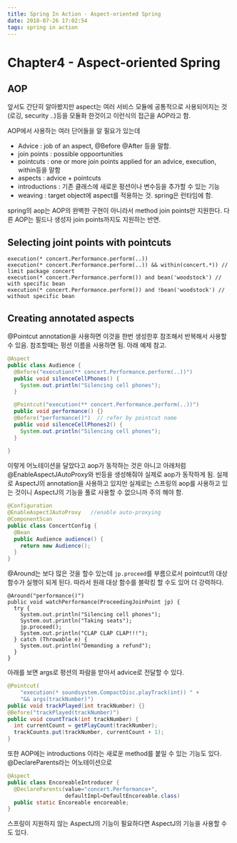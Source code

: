 ```yaml
---
title: Spring In Action - Aspect-oriented Spring
date: 2018-07-26 17:02:54
tags: spring in action
---
```


# Chapter4 - Aspect-oriented Spring

## AOP

앞서도 간단히 알아봤지만 aspect는 여러 서비스 모듈에 공통적으로 사용되어지는 것(로깅, security ..)등을 모듈화 한것이고 이런식의 접근을 AOP라고 함.

AOP에서 사용하는 여러 단어들을 알 필요가 있는데

- Advice : job of an aspect, @Before @After 등을 말함.
- join points : possible oppoortunities 
- pointcuts : one or more join points applied for an advice, execution, within등을 말함
- aspects : advice + pointcuts
- introductions : 기존 클래스에 새로운 펑션이나 변수등을 추가할 수 있는 기능
- weaving : target object에 aspect를 적용하는 것. spring은 런타임에 함.

spring의 aop는 AOP의 완벽한 구현이 아니라서 method join points만 지원한다. 다른 AOP는 필드나 생성자 join points까지도 지원하는 반면.

## Selecting joint points with pointcuts

```
execution(* concert.Performance.perform(..)) 
execution(* concert.Performance.perform(..)) && within(concert.*)) // limit package concert
execution(* concert.Performance.perform()) and bean('woodstock') // with specific bean
execution(* concert.Performance.perform()) and !bean('woodstock') // without specific bean
```

## Creating annotated aspects

@Pointcut annotation을 사용하면 이것을 한번 생성한후 참조해서 반복해서 사용할 수 있음. 참조할때는 펑션 이름을 사용하면 됨. 아래 예제 참고.

```java
@Aspect
public class Audience {
  @Before("execution(** concert.Performance.perform(..))")
  public void silenceCellPhones() {
    System.out.println("Silencing cell phones");
  }

  @Pointcut("execution(** concert.Performance.perform(..))")
  public void performance() {}
  @Before("performance()")  // refer by pointcut name
  public void silenceCellPhones2() {
    System.out.println("Silencing cell phones");
  }
  
}
```

이렇게 어노테이션을 달았다고 aop가 동작하는 것은 아니고 아래처럼 @EnableAspectJAutoProxy와 빈등을 생성해줘야 실제로 aop가 동작하게 됨. 실제로 AspectJ의 annotation을 사용하고 있지만 실제로는 스프링의 aop를 사용하고 있는 것이니 AspectJ의 기능을 풀로 사용할 수 없으니까 주의 해야 함.

```java
@Configuration
@EnableAspectJAutoProxy   //enable auto-proxying
@ComponentScan
public class ConcertConfig {
  @Bean
  public Audience audience() {
    return new Audience();
  }
}
```

@Around는 보다 많은 것을 할수 있는데 `jp.proceed`를 부름으로서 pointcut의 대상 함수가 실행이 되게 된다. 따라서 원래 대상 함수를 블락킹 할 수도 있어 더 강력하다.

```
@Around("performance()")
public void watchPerformance(ProceedingJoinPoint jp) {
  try {
    System.out.println("Silencing cell phones");
    System.out.println("Taking seats");
    jp.proceed();
    System.out.println("CLAP CLAP CLAP!!!");
  } catch (Throwable e) {
    System.out.println("Demanding a refund");
  } 
}
```

아래를 보면 args로 펑션의 파람을 받아서 advice로 전달할 수 있다. 

```java
@Pointcut(
    "execution(* soundsystem.CompactDisc.playTrack(int)) " +
    "&& args(trackNumber)")
public void trackPlayed(int trackNumber) {}
@Before("trackPlayed(trackNumber)")
public void countTrack(int trackNumber) {
  int currentCount = getPlayCount(trackNumber);
  trackCounts.put(trackNumber, currentCount + 1);
}
```

또한 AOP에는 introductions 이라는 새로운 method를 붙일 수 있는 기능도 있다. @DeclareParents라는 어노테이션으로

```java
@Aspect
public class EncoreableIntroducer {
  @DeclareParents(value="concert.Performance+",
                  defaultImpl=DefaultEncoreable.class)
  public static Encoreable encoreable;
}
```

스프링이 지원하지 않는 AspectJ의 기능이 필요하다면 AspectJ의 기능을 사용할 수 도 있다.



